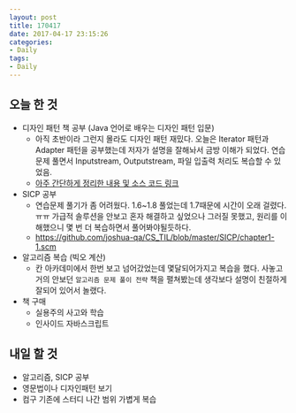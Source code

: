 ```yaml
---
layout: post
title: 170417
date: 2017-04-17 23:15:26
categories:
- Daily
tags:
- Daily
---
```


## 오늘 한 것

*   디자인 패턴 책 공부 (Java 언어로 배우는 디자인 패턴 입문)
    *   아직 초반이라 그런지 몰라도 디자인 패턴 재밌다. 오늘은 Iterator 패턴과 Adapter 패턴을 공부했는데 저자가 설명을 잘해놔서 금방 이해가 되었다. 연습문제 풀면서 Inputstream, Outputstream, 파일 입출력 처리도 복습할 수 있었음.
    *   [아주 간단하게 정리한 내용 및 소스 코드 링크](https://github.com/joshua-qa/CS_TIL/blob/master/design-pattern-01.md)
*   SICP 공부
    *   연습문제 풀기가 좀 어려웠다. 1.6~1.8 풀었는데 1.7때문에 시간이 오래 걸렸다. ㅠㅠ 가급적 솔루션을 안보고 혼자 해결하고 싶었으나 그러질 못했고, 원리를 이해했으니 몇 번 더 복습하면서 풀어봐야될듯하다.
    *   https://github.com/joshua-qa/CS_TIL/blob/master/SICP/chapter1-1.scm
*   알고리즘 복습 (빅오 계산)
    *   칸 아카데미에서 한번 보고 넘어갔었는데 몇달되어가지고 복습을 했다. 사놓고 거의 안보던 `알고리즘 문제 풀이 전략` 책을 펼쳐봤는데 생각보다 설명이 친절하게 잘되어 있어서 놀랬다.
*   책 구매
    *   실용주의 사고와 학습
    *   인사이드 자바스크립트



## 내일 할 것

*   알고리즘, SICP 공부
*   영문법이나 디자인패턴 보기
*   컴구 기존에 스터디 나간 범위 가볍게 복습
